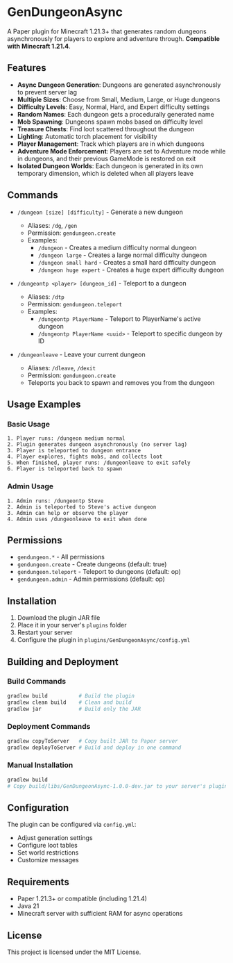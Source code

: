 # GenDungeonAsync

A Paper plugin for Minecraft 1.21.3+ that generates random dungeons asynchronously for players to explore and adventure through. **Compatible with Minecraft 1.21.4**.

## Features

- **Async Dungeon Generation**: Dungeons are generated asynchronously to prevent server lag
- **Multiple Sizes**: Choose from Small, Medium, Large, or Huge dungeons
- **Difficulty Levels**: Easy, Normal, Hard, and Expert difficulty settings
- **Random Names**: Each dungeon gets a procedurally generated name
- **Mob Spawning**: Dungeons spawn mobs based on difficulty level
- **Treasure Chests**: Find loot scattered throughout the dungeon
- **Lighting**: Automatic torch placement for visibility
- **Player Management**: Track which players are in which dungeons
- **Adventure Mode Enforcement**: Players are set to Adventure mode while in dungeons, and their previous GameMode is restored on exit
- **Isolated Dungeon Worlds**: Each dungeon is generated in its own temporary dimension, which is deleted when all players leave

## Commands

- `/dungeon [size] [difficulty]` - Generate a new dungeon
  - Aliases: `/dg`, `/gen`
  - Permission: `gendungeon.create`
  - Examples:
    - `/dungeon` - Creates a medium difficulty normal dungeon
    - `/dungeon large` - Creates a large normal difficulty dungeon
    - `/dungeon small hard` - Creates a small hard difficulty dungeon
    - `/dungeon huge expert` - Creates a huge expert difficulty dungeon
  
- `/dungeontp <player> [dungeon_id]` - Teleport to a dungeon
  - Aliases: `/dtp`
  - Permission: `gendungeon.teleport`
  - Examples:
    - `/dungeontp PlayerName` - Teleport to PlayerName's active dungeon
    - `/dungeontp PlayerName <uuid>` - Teleport to specific dungeon by ID

- `/dungeonleave` - Leave your current dungeon
  - Aliases: `/dleave`, `/dexit`
  - Permission: `gendungeon.create`
  - Teleports you back to spawn and removes you from the dungeon

## Usage Examples

### Basic Usage
```
1. Player runs: /dungeon medium normal
2. Plugin generates dungeon asynchronously (no server lag)
3. Player is teleported to dungeon entrance
4. Player explores, fights mobs, and collects loot
5. When finished, player runs: /dungeonleave to exit safely
6. Player is teleported back to spawn
```

### Admin Usage
```
1. Admin runs: /dungeontp Steve
2. Admin is teleported to Steve's active dungeon
3. Admin can help or observe the player
4. Admin uses /dungeonleave to exit when done
```

## Permissions

- `gendungeon.*` - All permissions
- `gendungeon.create` - Create dungeons (default: true)
- `gendungeon.teleport` - Teleport to dungeons (default: op)
- `gendungeon.admin` - Admin permissions (default: op)

## Installation

1. Download the plugin JAR file
2. Place it in your server's `plugins` folder
3. Restart your server
4. Configure the plugin in `plugins/GenDungeonAsync/config.yml`

## Building and Deployment

### Build Commands
```bash
gradlew build          # Build the plugin
gradlew clean build    # Clean and build
gradlew jar            # Build only the JAR
```

### Deployment Commands
```bash
gradlew copyToServer   # Copy built JAR to Paper server
gradlew deployToServer # Build and deploy in one command
```

### Manual Installation
```bash
gradlew build
# Copy build/libs/GenDungeonAsync-1.0.0-dev.jar to your server's plugins folder
```

## Configuration

The plugin can be configured via `config.yml`:

- Adjust generation settings
- Configure loot tables
- Set world restrictions
- Customize messages

## Requirements

- Paper 1.21.3+ or compatible (including 1.21.4)
- Java 21
- Minecraft server with sufficient RAM for async operations

## License

This project is licensed under the MIT License.
